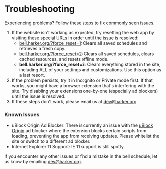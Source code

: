 # Troubleshooting

Experiencing problems? Follow these steps to fix commonly seen issues.

1. If the website isn't working as expected, try resetting the web app by visiting these special URLs in order until the issue is resolved:
   - [bell.harker.org/?force_reset=1](https://bell.harker.org/?force_reset=1): Clears all saved schedules and retrieves a fresh copy.
   - [bell.harker.org/?force_reset=2](https://bell.harker.org/?force_reset=2): Clears all saved schedules, clears cached resources, and resets offline mode.
   - **bell.harker.org/?force_reset=3**: Clears everything stored in the site, including ALL of your settings and customizations. Use this option as a last resort.
2. If the problem persists, try it in Incognito or Private mode first. If that works, you might have a browser extension that's interfering with the site. Try disabling your extensions one-by-one (especially ad blockers) until the issue is resolved.
3. If these steps don't work, please email us at [dev@harker.org](mailto:dev@harker.org).

### Known Issues

- uBlock Origin Ad Blocker: There is currently an issue with the [uBlock Origin](https://chrome.google.com/webstore/detail/ublock-origin/cjpalhdlnbpafiamejdnhcphjbkeiagm?hl=en) ad blocker where the extension blocks certain scripts from loading, preventing the app from receiving updates. Please whitelist the site or switch to a different ad blocker.
- Internet Explorer 11 Support: IE 11 support is still spotty.

If you encounter any other issues or find a mistake in the bell schedule, let us know by emailing [dev@harker.org](mailto:dev@harker.org).